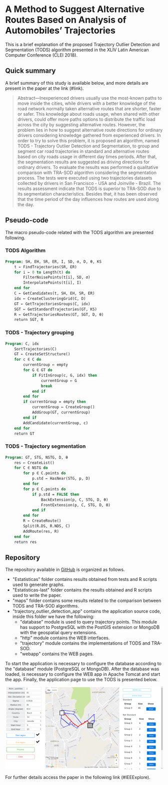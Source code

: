 # A Method to Suggest Alternative Routes Based on Analysis of Automobiles’ Trajectories

This is a brief explanation of the proposed Trajectory Outlier Detection and Segmentation (TODS) algorithm presented in the XLIV Latin American Computer Conference (CLEI 2018).

## Quick summary

A brief summary of this study is available below, and more details are present in the paper at the link (#link).

> Abstract—Inexperienced drivers usually use the most-known paths to move inside the cities, while drivers with a better knowledge of the road network normally taken alternative routes that are shorter, faster or safer. This knowledge about roads usage, when shared with other drivers, could offer more paths options to distribute the traffic load across the city by suggesting alternative routes. However, the problem lies in how to suggest alternative route directions for ordinary drivers considering knowledge gathered from experienced drivers. In order to try to solve this problem, it is proposed an algorithm, named TODS - Trajectory Outlier Detection and Segmentation, to group and segment car road trajectories in standard and alternative routes based on city roads usage in different day times periods. After that, the segmentation results are suggested as driving directions for ordinary drivers. To evaluate the results was performed a qualitative comparison with TRA-SOD algorithm considering the segmentation process. The tests were executed using two trajectories datasets collected by drivers in San Francisco - USA and Joinville - Brazil. The results assessment indicate that TODS is superior to TRA-SOD due to its segmentation characteristics. Besides that, it has been observed that the time period of the day influences how routes are used along the day.

## Pseudo-code

The macro pseudo-code related with the TODS algorithm are presented following.

### TODS Algorithm

```pascal
Program: SH, EH, SR, ER, I, SD, σ, D, θ, KS
    t ← FindTrajectories(SR, ER)
    for i ← 0 to Length(t) do
        FilterNoisePoints(t[i], SD, σ)
        InterpolatePoints(t[i], I)
    end for
    C ← GetCandidates(t, SH, EH, SR, ER)
    idx ← CreateClusteringGrid(C, D)
    GT ← GetTrajectoriesGroups(C, idx)
    SGT ← GetStandardTrajectories(GT, KS)
    R ← GetTrajectoriesRoutes(GT, SGT, D, θ)
    return SGT, R
```

### TODS - Trajectory grouping

```pascal
Program: C, idx
    SortTrajectories(C)
    GT ← CreateSetStructure()
    for c ∈ C do
        currentGroup ← empty
        for G ∈ GT do
            if FitInGroup(c, G, idx) then
                currentGroup ← G
                break
            end if
        end for
        if currentGroup = empty then
            currentGroup ← CreateGroup()
            AddGroup(GT, currentGroup)
        end if
        AddCandidate(currentGroup, c)
    end for
    return GT
```

### TODS - Trajectory segmentation

```pascal
Program: GT, STG, NSTG, D, θ
    res ← CreateList()
    for C ∈ NSTG do
        for p ∈ C.points do
            p.std ← HasNear(STG, p, D)
        end for
        for p ∈ C.points do
            if p.std = FALSE then
                BackExtension(p, C, STG, D, θ)
                FrontExtension(p, C, STG, D, θ)
            end if
        end for
        R ← CreateRoute()
        Split(R.DS, R.NDS, C)
        AddRoute(res, R)
    end for
    return res
```

## Repository

The repository available in [GitHub](https://github.com/schmittjoaopedro/trajectory-outlier-segment-detection) is organized as follows.

* "Estatísticas" folder contains results obtained from tests and R scripts used to generate graphs.
* "Estatísticas-last" folder contains the results obtained and R scripts used to write the paper.
* "maps" folder contains some results related to the comparison between TODS and TRA-SOD algorithms.
* "trajectory_outlier_detection_app" contains the application source code, inside this folder we have the following:
  * "database" module is used to query trajectory points. This module has support to PostgreSQL with the PostGIS extension or MongoDB with the geospatial query extensions.
  * "http" module contains the WEB interfaces.
  * "trajectory" module contains the implementations of TODS and TRA-SOD.
  * "webapp" contains the WEB pages.

To start the application is necessary to configure the database according to the "database" module (PostgreSQL or MongoDB). After the database was loaded, is necessary to configure the WEB app in Apache Tomcat and start the app. Finally, the application page to use the TODS is presented below.

![WEB App](imgs/WEB_app.png)

For further details access the paper in the following link (#IEEExplore).